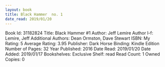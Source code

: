 ```yaml
---
layout: book
title: Black Hammer  no. 1
date_read: 2019/01/20
---
```


Book Id: 31182824
Title: Black Hammer #1
Author: Jeff Lemire
Author l-f: Lemire, Jeff
Additional Authors: Dean Ormston, Dave    Stewart
ISBN: 
My Rating: 5
Average Rating: 3.95
Publisher: Dark Horse
Binding: Kindle Edition
Number of Pages: 32
Year Published: 2016
Date Read: 2019/01/20
Date Added: 2019/01/17
Bookshelves: 
Exclusive Shelf: read
Read Count: 1
Owned Copies: 0

